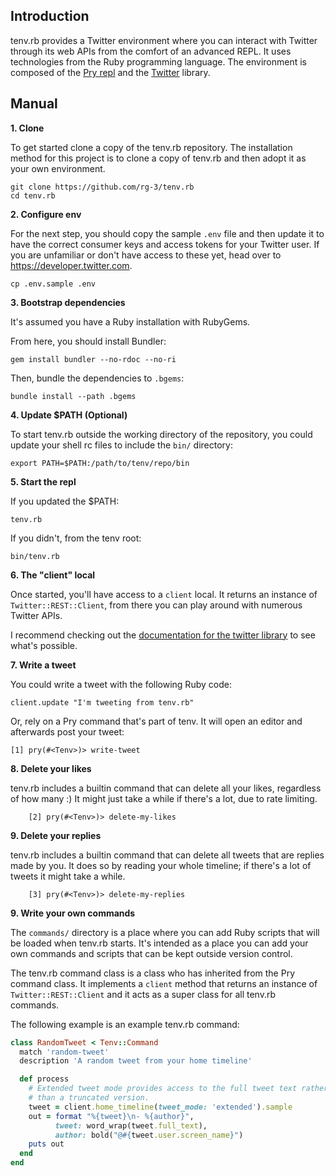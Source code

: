 ## Introduction

tenv.rb provides a Twitter environment where you can interact with Twitter through
its web APIs from the comfort of an advanced REPL. It uses technologies from the
Ruby programming language. The environment is composed of the [Pry repl](https://github.com/pry/pry)
and the [Twitter](https://github.com/sferik/twitter) library.

## Manual

__1. Clone__

To get started clone a copy of the tenv.rb repository.
The installation method for this project is to clone a copy of tenv.rb and
then adopt it as your own environment.  

	git clone https://github.com/rg-3/tenv.rb
	cd tenv.rb

__2. Configure env__

For the next step, you should copy the sample `.env` file and then update it to
have the correct consumer keys and access tokens for your Twitter user. If you
are unfamiliar or don't have access to these yet, head over to https://developer.twitter.com.

	cp .env.sample .env

__3. Bootstrap dependencies__

It's assumed you have a Ruby installation with RubyGems.

From here, you should install Bundler:

	gem install bundler --no-rdoc --no-ri

Then, bundle the dependencies to `.bgems`:

	bundle install --path .bgems

__4. Update $PATH (Optional)__

To start tenv.rb outside the working directory of the repository, you
could update your shell rc files to include the `bin/` directory:

	export PATH=$PATH:/path/to/tenv/repo/bin

__5. Start the repl__

If you updated the $PATH:

	tenv.rb

If you didn't, from the tenv root:

	bin/tenv.rb

__6. The "client" local__

Once started, you'll have access to a `client` local. It returns an instance
of `Twitter::REST::Client`, from there you can play around with numerous
Twitter APIs.

I recommend checking out the
[documentation for the twitter library](https://www.rubydoc.info/gems/twitter)
to see what's possible.

__7. Write a tweet__

You could write a tweet with the following Ruby code:

    client.update "I'm tweeting from tenv.rb"

Or, rely on a Pry command that's part of tenv. It will open an editor and
afterwards post your tweet:

    [1] pry(#<Tenv>)> write-tweet

__8. Delete your likes__

tenv.rb includes a builtin command that can delete all your likes, regardless
of how many :) It might just take a while if there's a lot, due to rate limiting.

		[2] pry(#<Tenv>)> delete-my-likes

__9. Delete your replies__

tenv.rb includes a builtin command that can delete all tweets that are replies
made by you. It does so by reading your whole timeline; if there's a lot of
tweets it might take a while.

		[3] pry(#<Tenv>)> delete-my-replies

__9. Write your own commands__

The `commands/` directory is a place where you can add Ruby scripts that will be
loaded when tenv.rb starts. It's intended as a place you can add your own commands
and scripts that can be kept outside version control.

The tenv.rb command class is a class who has inherited from the Pry command class.
It implements a `client` method that returns an instance of
`Twitter::REST::Client` and it acts as a super class for all tenv.rb commands.

The following example is an example tenv.rb command:

```ruby
class RandomTweet < Tenv::Command
  match 'random-tweet'
  description 'A random tweet from your home timeline'

  def process
    # Extended tweet mode provides access to the full tweet text rather
    # than a truncated version.
    tweet = client.home_timeline(tweet_mode: 'extended').sample
    out = format "%{tweet}\n- %{author}",
          tweet: word_wrap(tweet.full_text),
          author: bold("@#{tweet.user.screen_name}")
    puts out
  end
end
```
